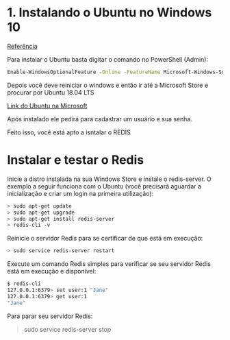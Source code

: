 # 1. Instalando o Ubuntu no Windows 10

[Referência](https://redislabs.com/blog/redis-on-windows-10/)


Para instalar o Ubuntu basta digitar o comando no PowerShell (Admin):

```bash
Enable-WindowsOptionalFeature -Online -FeatureName Microsoft-Windows-Subsystem-Linux
```

Depois você deve reiniciar o windows e então ir até a Microsoft Store e procurar por Ubuntu 18.04 LTS

[Link do Ubuntu na Microsoft](https://www.microsoft.com/pt-br/p/ubuntu-1804-lts/9n9tngvndl3q?activetab=pivot:overviewtab)


Após instalado ele pedirá para cadastrar um usuário e sua senha.

Feito isso, você está apto a isntalar o REDIS

# Instalar e testar o Redis
Inicie a distro instalada na sua Windows Store e instale o redis-server. O exemplo a seguir funciona com o Ubuntu (você precisará aguardar a inicialização e criar um login na primeira utilização):

```bash
> sudo apt-get update
> sudo apt-get upgrade
> sudo apt-get install redis-server
> redis-cli -v
```

Reinicie o servidor Redis para se certificar de que está em execução:

```bash
> sudo service redis-server restart
```

Execute um comando Redis simples para verificar se seu servidor Redis está em execução e disponível:


```bash
$ redis-cli 
127.0.0.1:6379> set user:1 "Jane"
127.0.0.1:6379> get user:1
"Jane"
```
Para parar seu servidor Redis:
> sudo service redis-server stop